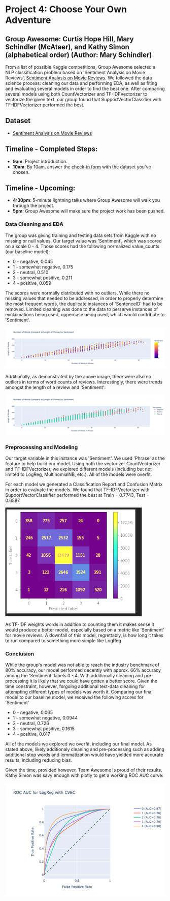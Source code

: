 # Project 4: Choose Your Own Adventure

## Group Awesome: Curtis Hope Hill, Mary Schindler (McAteer), and Kathy Simon (alphabetical order) (Author: Mary Schindler)

From a list of possible Kaggle competitions, Group Awesome selected a NLP classification problem based on 'Sentiment Analysis on Movie Reviews', [Sentiment Analysis on Movie Reviews](https://www.kaggle.com/c/sentiment-analysis-on-movie-reviews). We followed the data science process: cleaning our data and performing EDA, as well as fiting and evaluating several models in order to find the best one. After comparing several models using both CountVectorizer and TF-IDFVectorizer to vectorize the given text, our group found that SupportVectorClassifier with TF-IDFVectorizer performed the best. 


## Dataset

- [Sentiment Analysis on Movie Reviews](https://www.kaggle.com/c/sentiment-analysis-on-movie-reviews) 

## Timeline - Completed Steps:

- **9am**: Project introduction.
- **10am**: By 10am, answer the [check-in form](https://forms.gle/HC3zUkuQfyNXG7iu9) with the dataset you've chosen.

## Timeline - Upcoming:

- **4:30pm**: 5-minute lightning talks where Group Awesome will walk you through the project. 
- **5pm**: Group Awesome will make sure the project work has been pushed.


### Data Cleaning and EDA

The group was giving training and testing data sets from Kaggle with no missing or null values. Our target value was 'Sentiment', which was scored on a scale 0 - 4. Those scores had the following normalized value_counts (our baseline model):

- 0 - negative, 0.045
- 1 - somewhat negative, 0.175
- 2 - neutral, 0.510
- 3 - somewhat positive, 0.211
- 4 - positive, 0.059

The scores were normally distributed with no outliers. While there no missing values that needed to be addressed, in order to properly determine the most frequent words, the duplicate instances of 'SentenceID' had to be removed. Limited cleaning was done to the data to perserve instances of exclaimations being used, uppercase being used, which would contribute to 'Sentiment'.

![image](./imgs/scatter_words.png)

Additionally, as demonstrated by the above image, there were also no outliers in terms of word counts of reviews. Interestingly, there were trends amongst the length of a review and 'Sentiment':

![imaage](./imgs/scatter_words_sent.png)


### Preprocessing and Modeling

Our target variable in this instance was 'Sentiment'. We used 'Phrase' as the feature to help build our model.  Using both the vectorizer CountVectorizer and TF-IDFVectorizer, we explored different models (including but not limited to LogReg, MultinomialNB, etc.). All of the models were overfit.

For each model we generated a Classification Report and Confusion Matrix in order to evaluate the models. We found that TF-IDFVectorizer with SupportVectorClassifier performed the best at Train = 0.7743, Test = 0.6587.

![image](./imgs/svmmatrix.png)

As TF-IDF weights words in addition to counting them it makes sense it would produce a better model, especially based on a metric like 'Sentiment' for movie reviews. A downfall of this model, regrettably, is how long it takes to run compared to something more simple like LogReg


### Conclusion

While the group's model was not able to reach the industry benchmark of 80% accuracy, our model performed decently with approx. 66% accuracy among the 'Sentiment' labels 0 - 4. With additionally cleaning and pre-processing it is likely that we could have gotten a better score. Given the time constraint, however, forgoing additional text-data cleaning for attempting different types of models was worth it. Comparing our final model to our baseline model, we received the following scores for 'Sentiment'

- 0 - negative, 0.065
- 1 - somewhat negative, 0.0944
- 2 - neutral, 0.726
- 3 - somewhat positive, 0.1615
- 4 - positive, 0.017

All of the models we explored we overfit, including our final model. As stated above, likely additionaly cleaning and pre-processing such as adding additional stop words and lemmatization would have yielded more accurate results, including reducing bias. 

Given the time, provided however, Team Awesome is proud of their results. Kathy Simon was savy enough with plotly to get a working ROC AUC curve:

![image](./imgs/roc_auc.png)